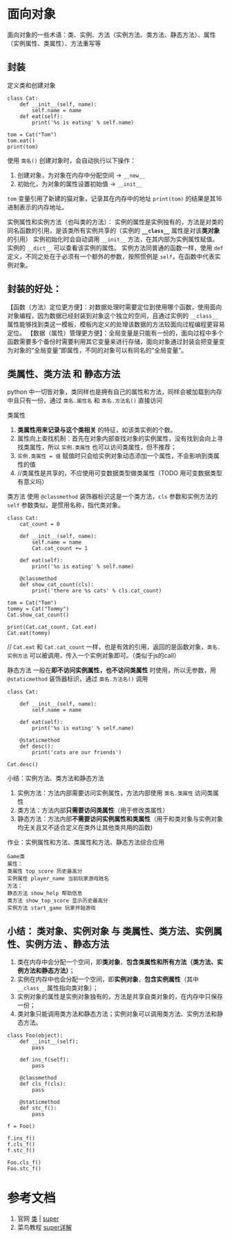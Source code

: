 # 面向对象
面向对象的一些术语：类、实例、方法（实例方法、类方法、静态方法）、属性（实例属性、类属性）、方法重写等

## 封装
定义类和创建对象
```
class Cat:
	def __init__(self, name):
		self.name = name
	def eat(self):
		print('%s is eating' % self.name)

tom = Cat("Tom")
tom.eat()
print(tom)
```

使用 `类名()` 创建对象时，会自动执行以下操作：
1. 创建对象，为对象在内存中分配空间 ->  `__new__` 
2. 初始化，为对象的属性设置初始值 -> `__init__`

`tom` 变量引用了新建的猫对象，记录其在内存中的地址 `print(tom)` 的结果是其16进制表示的内存地址。

实例属性和实例方法（也叫类的方法）：
实例的属性是实例独有的，方法是对类的同名函数的引用，是该类所有实例共享的（实例的 **`__class__`** 属性是对该**类对象**的引用）
实例初始化时会自动调用 `__init__` 方法，在其内部为实例属性赋值。
实例的 `__dict__` 可以查看该实例的属性。
实例方法同普通的函数一样，使用 `def` 定义，不同之处在于必须有一个额外的参数，按照惯例是 `self`，在函数中代表实例对象。

## 封装的好处：
【函数（方法）定位更方便】：对数据处理时需要定位到使用哪个函数，使用面向对象编程，因为数据已经封装到对象这个独立的空间，且通过实例的 `__class__` 属性能够找到类这一模板，模板内定义的处理该数据的方法较面向过程编程更容易定位。
【数据（属性）管理更方便】：全局变量是只能有一份的，面向过程中多个函数需要多个备份时需要利用其它变量来进行存储，面向对象通过封装会把变量变为对象的“全局变量”即属性，不同的对象可以有同名的“全局变量”。

## 类属性、类方法 和 静态方法
python 中一切皆对象，类同样也是拥有自己的属性和方法，同样会被加载到内存中且只有一份，通过 `类名.属性名` 和 `类名.方法名()` 直接访问

类属性
1. **类属性用来记录与这个类相关** 的特征，如该类实例的个数。
3. 属性向上查找机制：首先在对象内部查找对象的实例属性，没有找到会向上寻找类属性，所以 `实例.类属性` 也可以访问类属性，但不推荐；
4. `实例.类属性 = 值` 赋值时只会给实例对象动态添加一个属性，不会影响到类属性的值
5. //类属性是共享的，不应使用可变数据类型做类属性（TODO 用可变数据类型有意义吗）

类方法
使用 `@classmethod` 装饰器标识这是一个类方法，`cls` 参数和实例方法的 `self` 参数类似，是惯用名称，指代类对象。

```
class Cat:
	cat_count = 0
	
	def __init__(self, name):
		self.name = name
		Cat.cat_count += 1
	
	def eat(self):
		print('%s is eating' % self.name)

	@classmethod
	def show_cat_count(cls):
		print('there are %s cats' % cls.cat_count)

tom = Cat("Tom")
tommy = Cat("Tommy")
Cat.show_cat_count()

print(Cat.cat_count, Cat.eat)
Cat.eat(tommy)
```
// `Cat.eat` 和 `Cat.cat_count` 一样，也是有效的引用，返回的是函数对象，`类名.实例方法` 可以被调用，传入一个实例对象即可。（类似于js的call）

静态方法
一般在**即不访问实例属性，也不访问类属性** 时使用，所以无参数，用 `@staticmethod` 装饰器标识，通过 `类名.方法名()` 调用
```
class Cat:

	def __init__(self, name):
		self.name = name

	def eat(self):
		print('%s is eating' % self.name)

	@staticmethod
	def desc():
		print('cats are our friends')

Cat.desc()
```

小结：实例方法、类方法和静态方法
1. 实例方法：方法内部需要访问实例属性，方法内部使用 `类名.类属性` 访问类属性
2. 类方法：方法内部**只需要访问类属性**（用于修改类属性）
3. 静态方法：方法内部**不需要访问实例属性和类属性**（用于和类对象与实例对象均无关且又不适合定义在类外让其他类共用的函数)

作业：实例属性和方法、类属性和方法、静态方法综合应用
```
Game类
属性：
类属性 top_score 历史最高分
实例属性 player_name 当前玩家游戏姓名
方法：
静态方法 show_help 帮助信息
类方法 show_top_score 显示历史最高分
实例方法 start_game 玩家开始游戏
```

## 小结： 类对象、实例对象 与 类属性、类方法、实例属性、实例方法 、静态方法
1. 类在内存中会分配一个空间，即**类对象**，**包含类属性和所有方法（类方法、实例方法和静态方法）**；
2. 实例在内存中也会分配一个空间，即**实例对象**，**包含实例属性**（其中 `__class__` 属性指向类对象）；
3. 实例对象的属性是实例对象独有的，方法是共享自类对象的，在内存中只保存一份；
1. 类对象只能调用类方法和静态方法；实例对象可以调用类方法、实例方法和静态方法。

```
class Foo(object):
	def __init__(self):
		pass

	def ins_f(self):
		pass

	@classmethod
	def cls_f(cls):
		pass

	@staticmethod
	def stc_f():
		pass

f = Foo()

f.ins_f()
f.cls_f()
f.stc_f()

Foo.cls_f()
Foo.stc_f()
```


# 参考文档
1. 官网 [类](https://docs.python.org/3.5/tutorial/classes.html) | [super]()
2. 菜鸟教程 [super详解](https://www.runoob.com/w3cnote/python-super-detail-intro.html) 